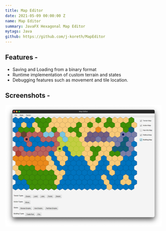 ```yaml
---
title: Map Editor
date: 2021-05-09 00:00:00 Z
name: Map Editor
summary: JavaFX Hexagonal Map Editor
mytags: Java
github: https://github.com/j-koreth/MapEditor
---
```


## Features - 
* Saving and Loading from a binary format
* Runtime implementation of custom terrain and states
* Debugging features such as movement and tile location. 

## Screenshots - 
![Screenshot](https://raw.githubusercontent.com/j-koreth/MapEditor/master/screenshot.png)

